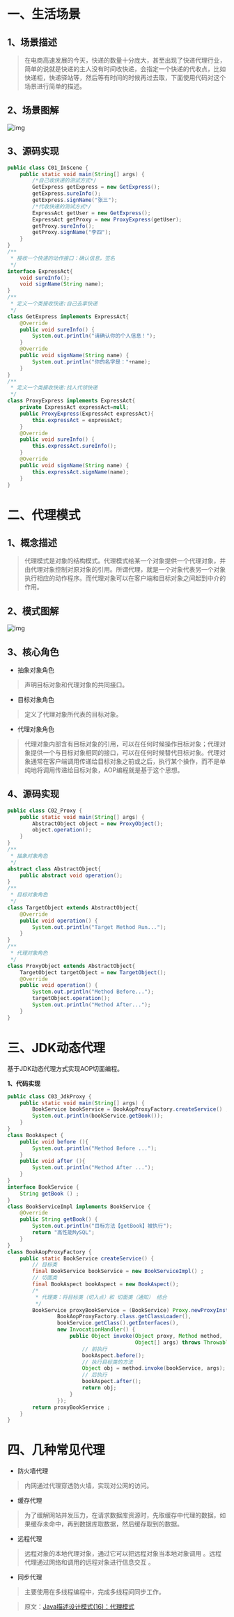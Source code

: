 # 一、生活场景

## 1、场景描述

> 在电商高速发展的今天，快递的数量十分庞大，甚至出现了快递代理行业，简单的说就是快递的主人没有时间收快递，会指定一个快递的代收点，比如快递柜，快递驿站等，然后等有时间的时候再过去取，下面使用代码对这个场景进行简单的描述。

## 2、场景图解

![img](https://mmbiz.qpic.cn/mmbiz_jpg/uUIibyNXbAvCGOwKubHzI9WVmv9BgQV7icnayoa9MzbKhIIwicsllZcwQgmSsJVm47FNavmGfQAPg8nnsAYH61nRg/640?wx_fmt=jpeg&tp=webp&wxfrom=5&wx_lazy=1&wx_co=1)

## 3、源码实现

```java
public class C01_InScene {
    public static void main(String[] args) {
        /*自己收快递的测试方式*/
        GetExpress getExpress = new GetExpress();
        getExpress.sureInfo();
        getExpress.signName("张三");
        /*代收快递的测试方式*/
        ExpressAct getUser = new GetExpress();
        ExpressAct getProxy = new ProxyExpress(getUser);
        getProxy.sureInfo();
        getProxy.signName("李四");
    }
}
/**
 * 接收一个快递的动作接口：确认信息，签名
 */
interface ExpressAct{
    void sureInfo();
    void signName(String name);
}
/**
 * 定义一个类接收快递:自己去拿快递
 */
class GetExpress implements ExpressAct{
    @Override
    public void sureInfo() {
        System.out.println("请确认你的个人信息！");
    }
    @Override
    public void signName(String name) {
        System.out.println("你的名字是："+name);
    }
}
/**
 * 定义一个类接收快递:找人代领快递
 */
class ProxyExpress implements ExpressAct{
    private ExpressAct expressAct=null;
    public ProxyExpress(ExpressAct expressAct){
        this.expressAct = expressAct;
    }
    @Override
    public void sureInfo() {
        this.expressAct.sureInfo();
    }
    @Override
    public void signName(String name) {
        this.expressAct.signName(name);
    }
}
```

# 二、代理模式

## 1、概念描述

> 代理模式是对象的结构模式。代理模式给某一个对象提供一个代理对象，并由代理对象控制对原对象的引用。所谓代理，就是一个对象代表另一个对象执行相应的动作程序。而代理对象可以在客户端和目标对象之间起到中介的作用。

## 2、模式图解

![img](https://mmbiz.qpic.cn/mmbiz_jpg/uUIibyNXbAvCGOwKubHzI9WVmv9BgQV7icdo680GfzgZmhkyGMAy0mPg4peMrA7RfqZN2fBM3fficVgib4rh3qcazQ/640?wx_fmt=jpeg&tp=webp&wxfrom=5&wx_lazy=1&wx_co=1)

## 3、核心角色

- 抽象对象角色

> 声明目标对象和代理对象的共同接口。

- 目标对象角色

> 定义了代理对象所代表的目标对象。

- 代理对象角色

> 代理对象内部含有目标对象的引用，可以在任何时候操作目标对象；代理对象提供一个与目标对象相同的接口，可以在任何时候替代目标对象。代理对象通常在客户端调用传递给目标对象之前或之后，执行某个操作，而不是单纯地将调用传递给目标对象，AOP编程就是基于这个思想。

## 4、源码实现

```java
public class C02_Proxy {
    public static void main(String[] args) {
        AbstractObject object = new ProxyObject();
        object.operation();
    }
}
/**
 * 抽象对象角色
 */
abstract class AbstractObject{
    public abstract void operation();
}
/**
 * 目标对象角色
 */
class TargetObject extends AbstractObject{
    @Override
    public void operation() {
        System.out.println("Target Method Run...");
    }
}
/**
 * 代理对象角色
 */
class ProxyObject extends AbstractObject{
    TargetObject targetObject = new TargetObject();
    @Override
    public void operation() {
        System.out.println("Method Before...");
        targetObject.operation();
        System.out.println("Method After...");
    }
}
```

# 三、JDK动态代理

基于JDK动态代理方式实现AOP切面编程。

**1、代码实现**

```java
public class C03_JdkProxy {
    public static void main(String[] args) {
        BookService bookService = BookAopProxyFactory.createService() ;
        System.out.println(bookService.getBook());
    }
}
class BookAspect {
    public void before (){
        System.out.println("Method Before ...");
    }
    public void after (){
        System.out.println("Method After ...");
    }
}
interface BookService {
    String getBook () ;
}
class BookServiceImpl implements BookService {
    @Override
    public String getBook() {
        System.out.println("目标方法【getBook】被执行");
        return "高性能MySQL";
    }
}
class BookAopProxyFactory {
    public static BookService createService() {
        // 目标类
        final BookService bookService = new BookServiceImpl() ;
        // 切面类
        final BookAspect bookAspect = new BookAspect();
        /*
         * 代理类：将目标类（切入点）和 切面类（通知） 结合
         */
        BookService proxyBookService = (BookService) Proxy.newProxyInstance(
                BookAopProxyFactory.class.getClassLoader(),
                bookService.getClass().getInterfaces(),
                new InvocationHandler() {
                    public Object invoke(Object proxy, Method method,
                                         Object[] args) throws Throwable {
                        // 前执行
                        bookAspect.before();
                        // 执行目标类的方法
                        Object obj = method.invoke(bookService, args);
                        // 后执行
                        bookAspect.after();
                        return obj;
                    }
                });
        return proxyBookService ;
    }
}
```

# 四、几种常见代理

- 防火墙代理

> 内网通过代理穿透防火墙，实现对公网的访问。

- 缓存代理

> 为了缓解网站并发压力，在请求数据库资源时，先取缓存中代理的数据，如果缓存未命中，再到数据库取数据，然后缓存取到的数据。

- 远程代理

> 远程对象的本地代理对象，通过它可以把远程对象当本地对象调用 。远程代理通过网络和调用的远程对象进行信息交互 。

- 同步代理

> 主要使用在多线程编程中，完成多线程间同步工作。





>  原文：[Java描述设计模式(16)：代理模式](https://mp.weixin.qq.com/s/vb5mNqguPB18VDNjEEIEyw)